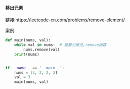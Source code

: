 #### 移出元素

链接:https://leetcode-cn.com/problems/remove-element/

案例:

```python
def main(nums, val):
    while val in nums:  # 最暴力解法,remove函数
        nums.remove(val)
    print(nums)


if __name__ == '__main__':
    nums = [3, 2, 2, 3]
    val = 3
    main(nums, val)
```


